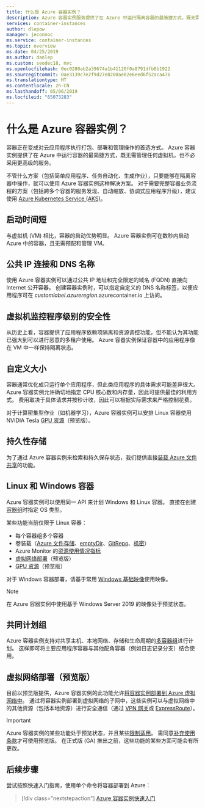 ```yaml
---
title: 什么是 Azure 容器实例？
description: Azure 容器实例服务提供了在 Azure 中运行隔离容器的最简捷方式，既无需管理虚拟机，也不必采用更高级的业务流程协调程序。
services: container-instances
author: dlepow
manager: jeconnoc
ms.service: container-instances
ms.topic: overview
ms.date: 04/25/2019
ms.author: danlep
ms.custom: seodec18, mvc
ms.openlocfilehash: 0ec0280ab2a39674a1b41120f0a8791dfb8b1922
ms.sourcegitcommit: 0ae3139c7e2f9d27e8200ae02e6eed6f52aca476
ms.translationtype: HT
ms.contentlocale: zh-CN
ms.lasthandoff: 05/06/2019
ms.locfileid: "65073283"
---
```

# <a name="what-is-azure-container-instances"></a>什么是 Azure 容器实例？

容器正在变成对云应用程序执行打包、部署和管理操作的首选方式。 Azure 容器实例提供了在 Azure 中运行容器的最简捷方式，既无需管理任何虚拟机，也不必采用更高级的服务。

不管什么方案（包括简单应用程序、任务自动化、生成作业），只要能够在隔离容器中操作，就可以使用 Azure 容器实例这种解决方案。 对于需要完整容器业务流程的方案（包括跨多个容器的服务发现、自动缩放、协调式应用程序升级），建议使用 [Azure Kubernetes Service (AKS)](../aks/index.yml)。

## <a name="fast-startup-times"></a>启动时间短

与虚拟机 (VM) 相比，容器的启动优势明显。 Azure 容器实例可在数秒内启动 Azure 中的容器，且无需预配和管理 VM。

## <a name="public-ip-connectivity-and-dns-name"></a>公共 IP 连接和 DNS 名称

使用 Azure 容器实例可以通过公共 IP 地址和完全限定的域名 (FQDN) 直接向 Internet 公开容器。 创建容器实例时，可以指定自定义的 DNS 名称标签，以便应用程序可在 *customlabel*.*azureregion*.azurecontainer.io 上访问。

## <a name="hypervisor-level-security"></a>虚拟机监控程序级别的安全性

从历史上看，容器提供了应用程序依赖项隔离和资源调控功能，但不能认为其功能已强大到可以进行恶意的多租户使用。 Azure 容器实例保证容器中的应用程序像在 VM 中一样保持隔离状态。

## <a name="custom-sizes"></a>自定义大小

容器通常优化成只运行单个应用程序，但此类应用程序的具体需求可能差异很大。 Azure 容器实例允许确切地指定 CPU 核心数和内存量，因此可提供最佳的利用方式。 费用取决于具体请求并按秒计收，因此可以根据实际需求来严格控制花费。

对于计算密集型作业（如机器学习），Azure 容器实例可以安排 Linux 容器使用 NVIDIA Tesla [GPU 资源](container-instances-gpu.md)（预览版）。

## <a name="persistent-storage"></a>持久性存储

为了通过 Azure 容器实例来检索和持久保存状态，我们提供直接[装载 Azure 文件共享](container-instances-mounting-azure-files-volume.md)的功能。

## <a name="linux-and-windows-containers"></a>Linux 和 Windows 容器

Azure 容器实例可以使用同一 API 来计划 Windows 和 Linux 容器。 直接在创建[容器组](container-instances-container-groups.md)时指定 OS 类型。

某些功能当前仅限于 Linux 容器：

* 每个容器组多个容器
* 卷装载（[Azure 文件存储](container-instances-volume-azure-files.md)、[emptyDir](container-instances-volume-emptydir.md)、[GitRepo](container-instances-volume-gitrepo.md)、[机密](container-instances-volume-secret.md)）
* Azure Monitor 的[资源使用情况指标](container-instances-monitor.md)
* [虚拟网络部署](container-instances-vnet.md)（预览版）
* [GPU 资源](container-instances-gpu.md)（预览版）

对于 Windows 容器部署，请基于常用 [Windows 基础映像](container-instances-faq.md#what-windows-base-os-images-are-supported)使用映像。

> [!NOTE]
> 在 Azure 容器实例中使用基于 Windows Server 2019 的映像处于预览状态。

## <a name="co-scheduled-groups"></a>共同计划组

Azure 容器实例支持对共享主机、本地网络、存储和生命周期的[多容器组](container-instances-container-groups.md)进行计划。 这样即可将主要应用程序容器与其他配角容器（例如日志记录分支）结合使用。

## <a name="virtual-network-deployment-preview"></a>虚拟网络部署（预览版）

目前以预览版提供，Azure 容器实例的此功能允许[将容器实例部署到 Azure 虚拟网络中](container-instances-vnet.md)。 通过将容器实例部署到虚拟网络的子网中，这些实例可以与虚拟网络中的其他资源（包括本地资源）进行安全通信（通过 [VPN 网关](../vpn-gateway/vpn-gateway-about-vpngateways.md)或 [ExpressRoute](../expressroute/expressroute-introduction.md)）。

> [!IMPORTANT]
> Azure 容器实例的某些功能处于预览状态，并且某些[限制适用](container-instances-vnet.md#preview-limitations)。 需同意[补充使用条款][terms-of-use]才可使用预览版。 在正式版 (GA) 推出之前，这些功能的某些方面可能会有所更改。

## <a name="next-steps"></a>后续步骤

尝试按照快速入门指南，使用单个命令将容器部署到 Azure：

> [!div class="nextstepaction"]
> [Azure 容器实例快速入门](container-instances-quickstart.md)

<!-- LINKS - External -->
[terms-of-use]: https://azure.microsoft.com/support/legal/preview-supplemental-terms/
